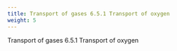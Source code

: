 ```yaml
---
title: Transport of gases 6.5.1 Transport of oxygen
weight: 5
---
```


Transport of gases 6.5.1 Transport of oxygen